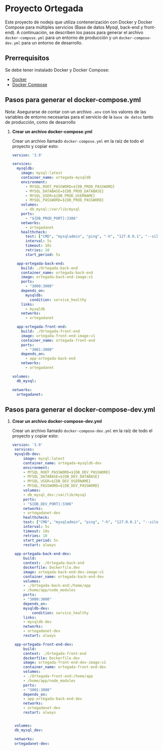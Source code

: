 # Proyecto Ortegada 

Este proyecto de nodejs que utiliza contenerización con Docker y Docker Compose para múltiples servicios (Base de datos Mysql, back-end y front-end).
A continuación, se describen los pasos para generar el archivo `docker-compose.yml` para un entorno de producción y un `docker-compose-dev.yml` para un entorno de desarrollo.

## Prerrequisitos

Se debe tener instalado Docker y Docker Compose:

- [Docker](https://www.docker.com/products/docker-desktop/)
- [Docker Compose](https://docs.docker.com/compose/install/)

## Pasos para generar el docker-compose.yml

Nota: Asegurarse de contar con un archivo `.env` con los valores de las variables de entorno necesarias para el servicio de la `base de datos` tanto de producción, como de desarrollo

1. **Crear un archivo docker-compose.yml**

   Crear un archivo llamado `docker-compose.yml` en la raíz de todo el proyecto y copiar esto:
    
   ```yaml  
   version: '3.9'

   services:
     mysqldb:
       image: mysql:latest
       container_name: ortegada-mysqldb
       environment:
         - MYSQL_ROOT_PASSWORD=${DB_PROD_PASSWORD}
         - MYSQL_DATABASE=${DB_PROD_DATABASE}
         - MYSQL_USER=${DB_PROD_USERNAME}
         - MYSQL_PASSWORD=${DB_PROD_PASSWORD}
       volumes:
         - db_mysql:/var/lib/mysql
       ports:
         - "${DB_PROD_PORT}:3306"
       networks:
         - ortegadanet
       healthcheck:
         test: ["CMD", "mysqladmin", "ping", "-h", "127.0.0.1", "--silent"]
         interval: 5s
         timeout: 10s
         retries: 10
         start_period: 5s

     app-ortegada-back-end:
       build: ./Ortegada-back-end
       container_name: ortegada-back-end
       image: ortegada-back-end-image:v1
       ports:
         - "3000:3000"
       depends_on:
         mysqldb:
           condition: service_healthy
       links:
         - mysqldb
       networks:
         - ortegadanet

     app-ortegada-front-end:
       build: ./Ortegada-front-end
       image: ortegada-front-end-image:v1
       container_name: ortegada-front-end
       ports:
         - "3001:3000"
       depends_on:
         - app-ortegada-back-end
       networks:
         - ortegadanet

   volumes:
     db_mysql:

   networks:
     ortegadanet:

## Pasos para generar el docker-compose-dev.yml

1. **Crear un archivo docker-compose-dev.yml**

   Crear un archivo llamado `docker-compose-dev.yml` en la raíz de todo el proyecto y copiar esto:

   ```yaml
   version: '3.9'
    services:
    mysqldb-dev:
        image: mysql:latest
        container_name: ortegada-mysqldb-dev
        environment:
        - MYSQL_ROOT_PASSWORD=${DB_DEV_PASSWORD}
        - MYSQL_DATABASE=${DB_DEV_DATABASE}
        - MYSQL_USER=${DB_DEV_USERNAME}
        - MYSQL_PASSWORD=${DB_DEV_PASSWORD}
        volumes:
        - db_mysql_dev:/var/lib/mysql
        ports:
        - "${DB_DEV_PORT}:3306"
        networks:
        - ortegadanet-dev
        healthcheck:
        test: ["CMD", "mysqladmin", "ping", "-h", "127.0.0.1", "--silent"]
        interval: 5s
        timeout: 10s
        retries: 10
        start_period: 5s
        restart: always
        
    app-ortegada-back-end-dev:
        build: 
        context: ./Ortegada-back-end
        dockerfile: Dockerfile.dev
        image: ortegada-back-end-dev-image:v1
        container_name: ortegada-back-end-dev
        volumes:
        - ./Ortegada-back-end:/home/app
        - /home/app/node_modules
        ports:
        - "3000:3000"
        depends_on:
        mysqldb-dev:
            condition: service_healthy
        links:
        - mysqldb-dev
        networks:
        - ortegadanet-dev
        restart: always

    app-ortegada-front-end-dev:
        build: 
        context: ./Ortegada-front-end
        dockerfile: Dockerfile.dev
        image: ortegada-front-end-dev-image:v1
        container_name: ortegada-front-end-dev
        volumes:
        - ./Ortegada-front-end:/home/app
        - /home/app/node_modules
        ports:
        - "3001:3000"
        depends_on:
        - app-ortegada-back-end-dev
        networks:
        - ortegadanet-dev
        restart: always


    volumes:
    db_mysql_dev:

    networks:
    ortegadanet-dev:
    